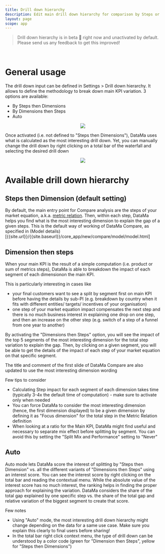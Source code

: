 ```yaml
---
title: Drill down hierarchy
description: Edit main drill down hierarchy for comparison by Steps or Dimension first
layout: page
scope: app
---
```


> Drill down hierarchy is in beta 🧪 right now and unactivated by default. Please send us any feedback to get this improved!

<br>

# General usage

The drill down input can be defined in Settings > Drill down hierarchy.
It allows to define the methodology to break down main KPI variation.
3 options are available:
* By Steps then Dimensions
* By Dimensions then Steps
* Auto

<center> <img src="{{site.url}}/{{site.baseurl}}/core_app/new/compare/interface/subheader/images/drill_down_setting.png"></center>

Once activated (i.e. not defined to "Steps then Dimensions"), DataMa uses what is calculated as the most interesting drill down. 
Yet, you can manually change the drill down by right clicking on a total bar of the waterfall and selecting the desired drill down 

<center> <img src="{{site.url}}/{{site.baseurl}}/core_app/new/compare/interface/subheader/images/drill_down_right_click.png"></center>

# Available drill down hierarchy

## **Steps then Dimension (default setting)**

By default, the main entry point for Compare analysis are the steps of your market equation, a.k.a. [metric relation]({{site.url}}/{{site.baseurl}}/core_app/new/prep/interface/metrics_relation.html). 
Then, within each step, DataMa helps you find what is the most interesting dimension to explain the gap of a given steps. This is the default way of working of DataMa Compare, as specified in (Model details)[{{site.url}}/{{site.baseurl}}/core_app/new/compare/model/model.html]

## **Dimension then steps**

When your main KPI is the result of a simple computation (i.e.  product or sum of metrics steps), DataMa is able to breakdown the impact of each segment of each dimensionon the main KPI. 

This is particularly interesting in cases like
* your final customers want to see a split by segment first on main KPI before having the details by sub-PI (e.g. breakdown by country when it fits with different entities/ targets/ incentives of your organisation)
* one step of your market equation impact compensates the next step and there is no much business interest in explaining one drop on one step, and then an increase on the other step (e.g. switch of a step of a funnel from one year to another)

By activating the "Dimensions then Steps" option, you will see the impact of the top 5 segments of the most interesting dimension for the total step variation to explain the gap. Then, by clicking on a given segment, you will be able to get the details of the impact of each step of your market equation on that specific segment.

The title and comment of the first slide of DataMa Compare are also updated to use the most interesting dimension wording

Few tips to consider
* Calculating Step impact for each segment of each dimension takes time (typically 3-4x the default time of computation) - make sure to activate only when needed
* You can force DataMa to consider the most interesting dimension (hence, the first dimension displayed) to be a given dimension by defining it as "Focus dimension" for the total step in the Metric Relation definition
* When looking at a ratio for the Main KPI, DataMa might find useful and necessary to separate mix effect before splitting by segment. You can avoid this by setting the "Split Mix and Performance" setting to "Never"

## Auto

Auto mode lets DataMa score the interest of splitting by "Steps then Dimension" vs. all the different variants of "Dimensions then Steps" using an interest score.
You can see the interest score by right clicking on the total bar and reading the contextual menu.
While the absolute value of the interest score has no much interest, the ranking helps in finding the proper approach for explaining the variation.
DataMa considers the share of the total gap explained by one specific step vs. the share of the total gap and relative variation of the biggest segment to create that score.

Few notes
*  Using "Auto" mode, the most interesting drill down hierarchy might change depending on the data for a same use case. Make sure you explain this clearly to final users before sharing!
* In the total bar right click context menu, the type of drill down can be understood by a color code (green for "Dimension then Steps", yellow for "Steps then Dimensions")